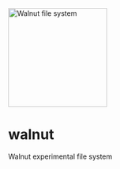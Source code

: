 <image src="logo.svg" width="200" alt="Walnut file system">

# walnut
Walnut experimental file system
